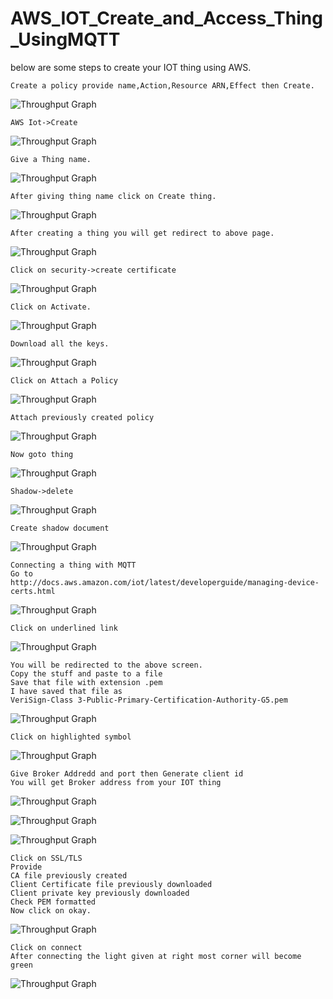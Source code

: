 # AWS_IOT_Create_and_Access_Thing_UsingMQTT

below are some steps to create your IOT thing using AWS.


```
Create a policy provide name,Action,Resource ARN,Effect then Create.
```
![Throughput Graph](https://github.com/PiyushMittl/AWS_IOT_Create_and_Access_Thing_UsingMQTT/blob/master/im1_create_policy.png)


```
AWS Iot->Create
```
![Throughput Graph](https://github.com/PiyushMittl/AWS_IOT_Create_and_Access_Thing_UsingMQTT/blob/master/im2_create.png)


```
Give a Thing name.
```
![Throughput Graph](https://github.com/PiyushMittl/AWS_IOT_Create_and_Access_Thing_UsingMQTT/blob/master/im2_give_thing_name.png)


```
After giving thing name click on Create thing.
```
![Throughput Graph](https://github.com/PiyushMittl/AWS_IOT_Create_and_Access_Thing_UsingMQTT/blob/master/im4_create_thing.png)


```
After creating a thing you will get redirect to above page.
```
![Throughput Graph](https://github.com/PiyushMittl/AWS_IOT_Create_and_Access_Thing_UsingMQTT/blob/master/im5_page_redirect.png)


```
Click on security->create certificate
```
![Throughput Graph](https://github.com/PiyushMittl/AWS_IOT_Create_and_Access_Thing_UsingMQTT/blob/master/im6_create_certificate.png)


```
Click on Activate.
```
![Throughput Graph](https://github.com/PiyushMittl/AWS_IOT_Create_and_Access_Thing_UsingMQTT/blob/master/im7_activate.png)


```
Download all the keys.
```
![Throughput Graph](https://github.com/PiyushMittl/AWS_IOT_Create_and_Access_Thing_UsingMQTT/blob/master/im8_download_keys.png)


```
Click on Attach a Policy
```
![Throughput Graph](https://github.com/PiyushMittl/AWS_IOT_Create_and_Access_Thing_UsingMQTT/blob/master/im9_attach_policy.png)

```
Attach previously created policy
```
![Throughput Graph](https://github.com/PiyushMittl/AWS_IOT_Create_and_Access_Thing_UsingMQTT/blob/master/im10_attach_previously_created_ploicy.png)


```
Now goto thing
```
![Throughput Graph](https://github.com/PiyushMittl/AWS_IOT_Create_and_Access_Thing_UsingMQTT/blob/master/im11_goto_thing.png)


```
Shadow->delete
```
![Throughput Graph](https://github.com/PiyushMittl/AWS_IOT_Create_and_Access_Thing_UsingMQTT/blob/master/im12_delete_shadow.png)


```
Create shadow document
```
![Throughput Graph](https://github.com/PiyushMittl/AWS_IOT_Create_and_Access_Thing_UsingMQTT/blob/master/im12_create_shadow_document.png)

```
Connecting a thing with MQTT
Go to
http://docs.aws.amazon.com/iot/latest/developerguide/managing-device-certs.html
```
![Throughput Graph](https://github.com/PiyushMittl/AWS_IOT_Create_and_Access_Thing_UsingMQTT/blob/master/im13.png)


```
Click on underlined link
```
![Throughput Graph](https://github.com/PiyushMittl/AWS_IOT_Create_and_Access_Thing_UsingMQTT/blob/master/im14.png)

```
You will be redirected to the above screen.
Copy the stuff and paste to a file 
Save that file with extension .pem
I have saved that file as 
VeriSign-Class 3-Public-Primary-Certification-Authority-G5.pem
```
![Throughput Graph](https://github.com/PiyushMittl/AWS_IOT_Create_and_Access_Thing_UsingMQTT/blob/master/im15.png)



```
Click on highlighted symbol
```
![Throughput Graph](https://github.com/PiyushMittl/AWS_IOT_Create_and_Access_Thing_UsingMQTT/blob/master/im16.png)

```
Give Broker Addredd and port then Generate client id
You will get Broker address from your IOT thing 
```
![Throughput Graph](https://github.com/PiyushMittl/AWS_IOT_Create_and_Access_Thing_UsingMQTT/blob/master/im17.png)


![Throughput Graph](https://github.com/PiyushMittl/AWS_IOT_Create_and_Access_Thing_UsingMQTT/blob/master/im18.png)

![Throughput Graph](https://github.com/PiyushMittl/AWS_IOT_Create_and_Access_Thing_UsingMQTT/blob/master/im19.png)

```
Click on SSL/TLS
Provide 
CA file previously created 
Client Certificate file previously downloaded
Client private key previously downloaded
Check PEM formatted
Now click on okay.
```
![Throughput Graph](https://github.com/PiyushMittl/AWS_IOT_Create_and_Access_Thing_UsingMQTT/blob/master/im20.png)

```
Click on connect 
After connecting the light given at right most corner will become green
```
![Throughput Graph](https://github.com/PiyushMittl/AWS_IOT_Create_and_Access_Thing_UsingMQTT/blob/master/im21.png)